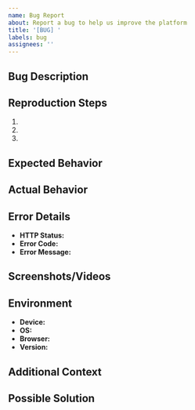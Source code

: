 ```yaml
---
name: Bug Report
about: Report a bug to help us improve the platform
title: '[BUG] '
labels: bug
assignees: ''
---
```


## Bug Description
<!-- A clear and concise description of the bug -->

## Reproduction Steps
<!-- Steps to reproduce the behavior -->
1. 
2. 
3. 

## Expected Behavior
<!-- What you expected to happen -->

## Actual Behavior
<!-- What actually happened -->

## Error Details
- **HTTP Status:** 
- **Error Code:** 
- **Error Message:** 
<!-- If applicable, add error messages, API responses, or HTTP status codes -->

## Screenshots/Videos
<!-- If applicable, add screenshots or videos to help explain the problem -->

## Environment
- **Device:** <!-- e.g., Desktop, iPhone 13 -->
- **OS:** <!-- e.g., Windows 11, macOS Monterey, iOS 16 -->
- **Browser:** <!-- e.g., Chrome 112, Safari 16 -->
- **Version:** <!-- e.g., v1.2.3 -->

## Additional Context
<!-- Any other information that might be relevant -->

## Possible Solution
<!-- Optional: If you have suggestions for fixing the bug -->
